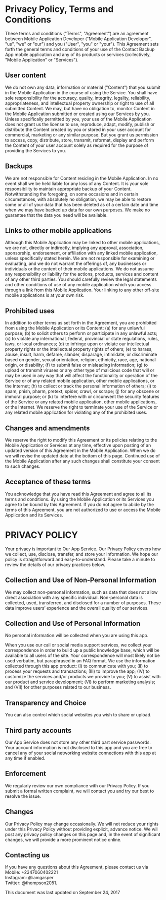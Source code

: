  <h1>Privacy Policy, Terms and Conditions</h1>

<p>These terms and conditions ("Terms", "Agreement") are an agreement between Mobile Application Developer ("Mobile Application Developer", "us", "we" or "our") and you ("User", "you" or "your"). This Agreement sets forth the general terms and conditions of your use of the Contact Backup App mobile application and any of its products or services (collectively, "Mobile Application" or "Services").</p>

<h2>User content</h2>

<p>We do not own any data, information or material ("Content") that you submit in the Mobile Application in the course of using the Service. You shall have sole responsibility for the accuracy, quality, integrity, legality, reliability, appropriateness, and intellectual property ownership or right to use of all submitted Content. We may, but have no obligation to, monitor Content in the Mobile Application submitted or created using our Services by you. Unless specifically permitted by you, your use of the Mobile Application does not grant us the license to use, reproduce, adapt, modify, publish or distribute the Content created by you or stored in your user account for commercial, marketing or any similar purpose. But you grant us permission to access, copy, distribute, store, transmit, reformat, display and perform the Content of your user account solely as required for the purpose of providing the Services to you.</p>

<h2>Backups</h2>

<p>We are not responsible for Content residing in the Mobile Application. In no event shall we be held liable for any loss of any Content. It is your sole responsibility to maintain appropriate backup of your Content. Notwithstanding the foregoing, on some occasions and in certain circumstances, with absolutely no obligation, we may be able to restore some or all of your data that has been deleted as of a certain date and time when we may have backed up data for our own purposes. We make no guarantee that the data you need will be available.</p>

<h2>Links to other mobile applications</h2>

<p>Although this Mobile Application may be linked to other mobile applications, we are not, directly or indirectly, implying any approval, association, sponsorship, endorsement, or affiliation with any linked mobile application, unless specifically stated herein. We are not responsible for examining or evaluating, and we do not warrant the offerings of, any businesses or individuals or the content of their mobile applications. We do not assume any responsibility or liability for the actions, products, services and content of any other third parties. You should carefully review the legal statements and other conditions of use of any mobile application which you access through a link from this Mobile Application. Your linking to any other off-site mobile applications is at your own risk.</p>

<h2>Prohibited uses</h2>

<p>In addition to other terms as set forth in the Agreement, you are prohibited from using the Mobile Application or its Content: (a) for any unlawful purpose; (b) to solicit others to perform or participate in any unlawful acts; (c) to violate any international, federal, provincial or state regulations, rules, laws, or local ordinances; (d) to infringe upon or violate our intellectual property rights or the intellectual property rights of others; (e) to harass, abuse, insult, harm, defame, slander, disparage, intimidate, or discriminate based on gender, sexual orientation, religion, ethnicity, race, age, national origin, or disability; (f) to submit false or misleading information; (g) to upload or transmit viruses or any other type of malicious code that will or may be used in any way that will affect the functionality or operation of the Service or of any related mobile application, other mobile applications, or the Internet; (h) to collect or track the personal information of others; (i) to spam, phish, pharm, pretext, spider, crawl, or scrape; (j) for any obscene or immoral purpose; or (k) to interfere with or circumvent the security features of the Service or any related mobile application, other mobile applications, or the Internet. We reserve the right to terminate your use of the Service or any related mobile application for violating any of the prohibited uses.</p>

<h2>Changes and amendments</h2>

<p>We reserve the right to modify this Agreement or its policies relating to the Mobile Application or Services at any time, effective upon posting of an updated version of this Agreement in the Mobile Application. When we do we will  revise the updated date at the bottom of this page. Continued use of the Mobile Application after any such changes shall constitute your consent to such changes.</p>

<h2>Acceptance of these terms</h2>

<p>You acknowledge that you have read this Agreement and agree to all its terms and conditions. By using the Mobile Application or its Services you agree to be bound by this Agreement. If you do not agree to abide by the terms of this Agreement, you are not authorized to use or access the Mobile Application and its Services.</p>

<h1>PRIVACY POLICY</h1>

<p>Your privacy is important to Our App Service. Our Privacy Policy covers how we collect, use, disclose, transfer, and store your information. We hope our policy is straightforward and easy-to-understand. Please take a minute to review the details of our privacy practices below.</p>

<h2>Collection and Use of Non-Personal Information</h2>
<p>We may collect non-personal information, such as data that does not allow direct association with any specific individual. Non-personal data is collected, used, transferred, and disclosed for a number of purposes. These data improve users’ experience and the overall quality of our services.</p>

<h2>Collection and Use of Personal Information</h2>
<p>No personal information will be collected when you are using this app.<br/>

When you use our call or social media support services, we collect your correspondence in order to build up a public knowledge base, which will be available to all users of the site. Your correspondence will most likely not be used verbatim, but paraphrased in an FAQ format.
We use the information collected through this app product: (I) to communicate with you; (II) to process your requests and transactions; (III) to improve the app; (IV) to customize the services and/or products we provide to you; (V) to assist with our product and service development; (VI) to perform marketing analysis; and (VII) for other purposes related to our business.
</p>

<h2>Transparency and Choice</h2>
<p>You can also control which social websites you wish to share or upload.</p>

<h2>Third party accounts</h2>
<p>Our App Service does not store any other third part service passwords. Your account information is not disclosed to this app and you are free to cancel any of your social networking website connections with this app at any time if enabled.</p>

<h2>Enforcement</h2>
<p>We regularly review our own compliance with our Privacy Policy. If you submit a formal written complaint, we will contact you and try our best to resolve the issue.</p>

<h2>Changes</h2>
<p>Our Privacy Policy may change occasionally. We will not reduce your rights under this Privacy Policy without providing explicit, advance notice. We will post any privacy policy changes on this page and, in the event of significant changes, we will provide a more prominent notice online.</p>

<h2>Contacting us</h2>

<p>If you have any questions about this Agreement, please contact us via
Mobile:  +2347060402221<br/>
Instagram:  @iamgasper<br/>
Twitter: @thompson2051.</p>

<p>This document was last updated on September 24, 2017</p>
